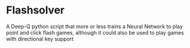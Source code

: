 # Flashsolver
A Deep-Q python script that more or less trains a Neural Network to play point and click flash games, although it could also be used to play games with directional key support

